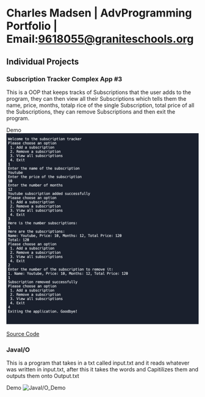 # Charles Madsen | AdvProgramming Portfolio | Email:9618055@graniteschools.org


## Individual Projects 

### Subscription Tracker Complex App #3 

This is a OOP that keeps tracks of Subscriptions that the user adds to the program, they can then view all their Subscriptions which tells them the name, price, months, totalp rice of the single Subscription, total price of all the Subscriptions, they can remove Subscriptions and then exit the program.

Demo  ![Sub_TrackerDemo1](images/Sub_trackerDemo1.png)

[Source Code](src/Subscription-Tracker)


### JavaI/O
This is a program that takes in a txt called input.txt and it reads whatever was written in input.txt, after this it takes the words and Capitilizes them and outputs them onto Output.txt

Demo ![JavaI/O_Demo]()





